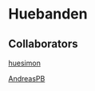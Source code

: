 # Huebanden

## Collaborators 

[huesimon](https://github.com/huesimon)

[AndreasPB](https://github.com/andreaspb)


